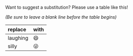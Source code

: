 Want to suggest a substitution? Please use a table like this!

*(Be sure to leave a blank line before the table begins)*

| replace | with |
| :------- | ------- |
| laughing | 😄 |
| silly | 😜 |
